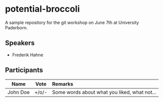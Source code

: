 # potential-broccoli
A sample repository for the git workshop on June 7th at University Paderborn.

## Speakers

* Frederik Hahne

## Participants

| Name          | Vote           | Remarks  |
| ------------- |:-------------: | :-----  |
| John Doe      | +/o/-          | Some words about what you liked, what not... |

